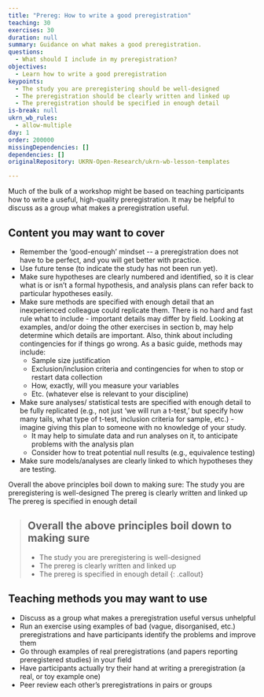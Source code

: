 ```yaml
---
title: "Prereg: How to write a good preregistration"
teaching: 30
exercises: 30
duration: null
summary: Guidance on what makes a good preregistration.
questions:
  - What should I include in my preregistration?
objectives:
  - Learn how to write a good preregistration
keypoints:
  - The study you are preregistering should be well-designed
  - The preregistration should be clearly written and linked up
  - The preregistration should be specified in enough detail
is-break: null
ukrn_wb_rules:
  - allow-multiple
day: 1
order: 200000
missingDependencies: []
dependencies: []
originalRepository: UKRN-Open-Research/ukrn-wb-lesson-templates

---
```

Much of the bulk of a workshop might be based on teaching participants how to write a useful, high-quality preregistration. It may be helpful to discuss as a group what makes a preregistration useful.

## Content you may want to cover
- Remember the ‘good-enough’ mindset -- a preregistration does not have to be perfect, and you will get better with practice.
- Use future tense (to indicate the study has not been run yet).
- Make sure hypotheses are clearly numbered and identified, so it is clear what is or isn’t a formal hypothesis, and analysis plans can refer back to particular hypotheses easily.
- Make sure methods are specified with enough detail that an inexperienced colleague could replicate them. There is no hard and fast rule what to include - important details may differ by field. Looking at examples, and/or doing the other exercises in section b, may help determine which details are important. Also, think about including contingencies for if things go wrong. As a basic guide, methods may include:
	- Sample size justification
	- Exclusion/inclusion criteria and contingencies for when to stop or restart data collection
	- How, exactly, will you measure your variables
	- Etc. (whatever else is relevant to your discipline)
- Make sure analyses/ statistical tests are specified with enough detail to be fully replicated (e.g., not just ‘we will run a t-test,’ but specify how many tails, what type of t-test, inclusion criteria for sample, etc.) - imagine giving this plan to someone with no knowledge of your study.
	- It may help to simulate data and run analyses on it, to anticipate problems with the analysis plan
	- Consider how to treat potential null results (e.g., equivalence testing)
- Make sure models/analyses are clearly linked to which hypotheses they are testing.

Overall the above principles boil down to making sure:
The study you are preregistering is well-designed
The prereg is clearly written and linked up
The prereg is specified in enough detail

> ## Overall the above principles boil down to making sure
> - The study you are preregistering is well-designed
> - The prereg is clearly written and linked up
> - The prereg is specified in enough detail
{: .callout}

## Teaching methods you may want to use
- Discuss as a group what makes a preregistration useful versus unhelpful
- Run an exercise using examples of bad (vague, disorganised, etc.) preregistrations and have participants identify the problems and improve them
- Go through examples of real preregistrations (and papers reporting preregistered studies) in your field
- Have participants actually try their hand at writing a preregistration (a real, or toy example one)
- Peer review each other’s preregistrations in pairs or groups